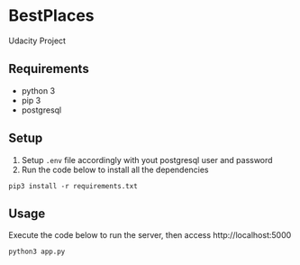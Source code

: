 # BestPlaces
Udacity Project

## Requirements

* python 3
* pip 3
* postgresql

## Setup

1. Setup ```.env``` file accordingly with yout postgresql user and password
2. Run the code below to install all the dependencies
```
pip3 install -r requirements.txt
```

## Usage
Execute the code below to run the server, then access http://localhost:5000
```
python3 app.py
```
